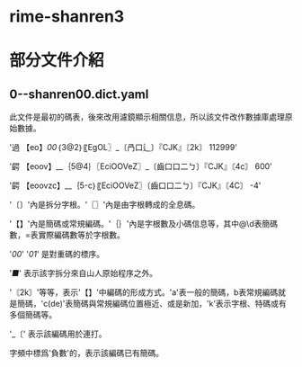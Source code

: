 # rime-shanren3 

# 部分文件介紹

## 0--shanren00.dict.yaml  
此文件是最初的碼表，後來改用濾鏡顯示相關信息，所以該文件改作數據庫處理原始數據。

   '過	【eo】_00_｛3@2｝〖EgOL〗_〔冎口辶〕『CJK』〘2k〙	112999'
   
   '齶	【eoov】__｛5@4｝〖EciOOVeZ〗_〔齒口口二ㄅ〕『CJK』〘4c〙	600'
   
   '齶	【eoovzc】__｛5-c｝〖EciOOVeZ〗〔齒口口二ㄅ〕『CJK』〘4C〙	-4'

'〔〕'內是拆分字根。'〖〗'內是由字根轉成的全息碼。

'【】'內是簡碼或常規編碼。'｛｝'內是字根數及小碼信息等，其中@\d表簡碼數，=表實際編碼數等於字根數。

'_00_' '_01_' 是對重碼的標序。

'_■_' 表示該字拆分來自山人原始程序之外。

'〘2k〙'等等，表示'【】'中編碼的形成方式。'a'表一般的簡碼，b表常規編碼就是簡碼，'c(de)'表簡碼與常規編碼位置極近、或是新加，'k'表示字根、特碼或有多個簡碼等。

'_〔' 表示該編碼用於連打。

字頻中標爲'負數'的，表示該編碼已有簡碼。

